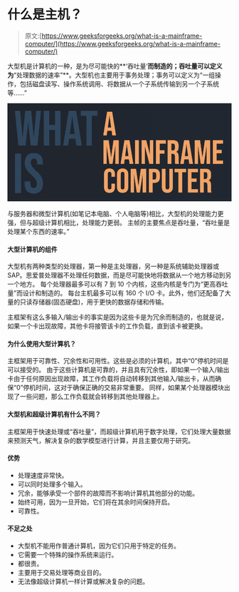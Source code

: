 # 什么是主机？

> 原文:[https://www.geeksforgeeks.org/what-is-a-mainframe-computer/](https://www.geeksforgeeks.org/what-is-a-mainframe-computer/)

大型机是计算机的一种，是为尽可能快的**‘吞吐量’**而制造的；吞吐量可以定义为**“处理数据的速率”**。大型机也主要用于事务处理；事务可以定义为“一组操作，包括磁盘读写、操作系统调用、将数据从一个子系统传输到另一个子系统等……”

![What-is-a-Mainframe-Computer](img/4fb78239cfe53b1d3ff9c5fd43ea7122.png)

与服务器和微型计算机(如笔记本电脑、个人电脑等)相比，大型机的处理能力更强，但与超级计算机相比，处理能力更弱。
主帧的主要焦点是吞吐量，“吞吐量是处理某个东西的速率。”

#### 大型计算机的组件

大型机有两种类型的处理器，第一种是主处理器，另一种是系统辅助处理器或 SAP。思爱普处理器不处理任何数据，而是尽可能快地将数据从一个地方移动到另一个地方。
每个处理器最多可以有 7 到 10 个内核，这些内核是专门为“更高吞吐量”而设计和制造的。
每台主机最多可以有 160 个 I/O 卡。此外，他们还配备了大量的只读存储器(固态硬盘)，用于更快的数据存储和传输。

主框架有这么多输入/输出卡的事实是因为这些卡是为冗余而制造的，也就是说，如果一个卡出现故障，其他卡将接管该卡的工作负载，直到该卡被更换。

#### 为什么使用大型计算机？

主框架用于可靠性、冗余性和可用性。这些是必须的计算机，其中“0”停机时间是可以接受的。
由于这些计算机是可靠的，并且具有冗余性，即如果一个输入/输出卡由于任何原因出现故障，其工作负载将自动转移到其他输入/输出卡，从而确保“0”停机时间，这对于确保正确的交易非常重要。
同样，如果某个处理器模块出现了一些问题，那么工作负载就会转移到其他处理器上。

#### 大型机和超级计算机有什么不同？

主框架用于快速处理或“吞吐量”，而超级计算机用于数字处理，它们处理大量数据来预测天气，解决复杂的数学模型进行计算，并且主要仅用于研究。

#### 优势

*   处理速度非常快。
*   可以同时处理多个输入。
*   冗余，能够承受一个部件的故障而不影响计算机其他部分的功能。
*   始终可用，因为一旦开始，它们将在其余时间保持开启。
*   可靠性。

#### 不足之处

*   大型机不能用作普通计算机，因为它们只用于特定的任务。
*   它需要一个特殊的操作系统来运行。
*   都很贵。
*   主要用于交易处理等商业目的。
*   无法像超级计算机一样计算或解决复杂的问题。